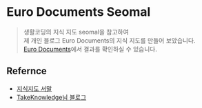 # Euro Documents Seomal
> 생활코딩의 지식 지도 seomal을 참고하여   
> 제 개인 블로그 Euro Documents의 지식 지도를 만들어 보았습니다.  
> [Euro Documents](https://eurodocs.tistory.com/)에서 결과를 확인하실 수 있습니다.


## Refernce
* [지식지도 서말](https://seomal.com/map/1)  
* [TakeKnowledge님 블로그](https://velog.io/@takeknowledge/%EC%83%9D%ED%99%9C%EC%BD%94%EB%94%A9-%EB%A7%88%EC%9D%B8%EB%93%9C%EB%A7%B5-cytoscape-%ED%99%9C%EC%9A%A9-%ED%94%84%EB%A1%9C%EC%A0%9D%ED%8A%B8-56k4in7315)